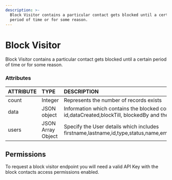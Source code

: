 ```yaml
---
description: >-
  Block Visitor contains a particular contact gets blocked until a certain
  period of time or for some reason.
---
```


# Block Visitor

Block Visitor contains a particular contact gets blocked until a certain period of time or for some reason.

### Attributes 

| ATTRIBUTE | TYPE | DESCRIPTION |
| :--- | :--- | :--- |
| count | Integer | Represents the number of records exists |
| data | JSON object | Information which contains the blocked contact details such as id,dataCreated,blockTill, blockedBy and the user blocked details. |
| users | JSON Array Object | Specify the User details which includes firstname,lastname,id,type,status,name,email,phone,photo,language |

## **Permissions**

To request a block visitor endpoint you will need a valid API Key with the block contacts access permissions enabled.

